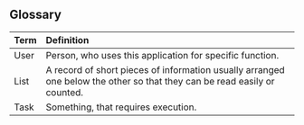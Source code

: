 ## Glossary

|Term|Definition|
|:---|:---|
|User| Person, who uses this application for specific function.|
|List| A record of short pieces of information usually arranged one below the other so that they can be read easily or counted.|
|Task| Something, that requires execution.|
